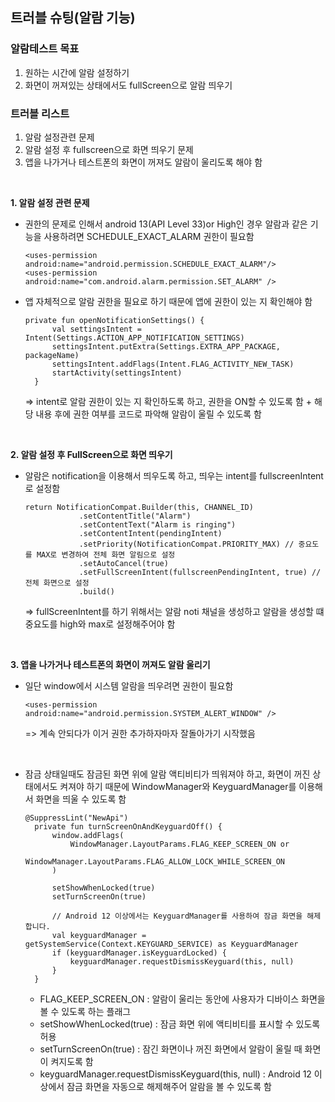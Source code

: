 ## 트러블 슈팅(알람 기능)

### 알람테스트 목표
1) 원하는 시간에 알람 설정하기
2) 화면이 꺼져있는 상태에서도 fullScreen으로 알람 띄우기

### 트러블 리스트
1) 알람 설정관련 문제
2) 알람 설정 후 fullscreen으로 화면 띄우기 문제
3) 앱을 나가거나 테스트폰의 화면이 꺼져도 알람이 울리도록 해야 함
</br>

**1. 알람 설정 관련 문제**
- 권한의 문제로 인해서 android 13(API Level 33)or High인 경우 알람과 같은 기능을 사용하려면 SCHEDULE_EXACT_ALARM 권한이 필요함

  ```
  <uses-permission android:name="android.permission.SCHEDULE_EXACT_ALARM"/>
  <uses-permission android:name="com.android.alarm.permission.SET_ALARM" />
  ```
- 앱 자체적으로 알람 권한을 필요로 하기 때문에 앱에 권한이 있는 지 확인해야 함
  ```
  private fun openNotificationSettings() {
        val settingsIntent = Intent(Settings.ACTION_APP_NOTIFICATION_SETTINGS)
        settingsIntent.putExtra(Settings.EXTRA_APP_PACKAGE, packageName)
        settingsIntent.addFlags(Intent.FLAG_ACTIVITY_NEW_TASK)
        startActivity(settingsIntent)
    }
  ```
  => intent로 알람 권한이 있는 지 확인하도록 하고, 권한을 ON할 수 있도록 함 + 해당 내용 후에 권한 여부를 코드로 파악해 알람이 울릴 수 있도록 함
</br>

**2. 알람 설정 후 FullScreen으로 화면 띄우기**
- 알람은 notification을 이용해서 띄우도록 하고, 띄우는 intent를 fullscreenIntent로 설정함 
  ```
  return NotificationCompat.Builder(this, CHANNEL_ID)
              .setContentTitle("Alarm")
              .setContentText("Alarm is ringing")
              .setContentIntent(pendingIntent)
              .setPriority(NotificationCompat.PRIORITY_MAX) // 중요도를 MAX로 변경하여 전체 화면 알림으로 설정
              .setAutoCancel(true)
              .setFullScreenIntent(fullscreenPendingIntent, true) // 전체 화면으로 설정
              .build()
  ```
  => fullScreenIntent를 하기 위해서는 알람 noti 채널을 생성하고 알람을 생성할 떄 중요도를 high와 max로 설정해주어야 함
</br>

**3. 앱을 나가거나 테스트폰의 화면이 꺼져도 알람 울리기**
- 일단 window에서 시스템 알람을 띄우려면 권한이 필요함
  ```
  <uses-permission android:name="android.permission.SYSTEM_ALERT_WINDOW" />
  ```
  => 계속 안되다가 이거 권한 추가하자마자 잘돌아가기 시작했음
</br>

- 잠금 상태일때도 잠금된 화면 위에 알람 액티비티가 띄워져야 하고, 화면이 꺼진 상태에서도 켜져야 하기 때문에 WindowManager와 KeyguardManager를 이용해서 화면을 띄울 수 있도록 함
  ```
  @SuppressLint("NewApi")
    private fun turnScreenOnAndKeyguardOff() {
        window.addFlags(
            WindowManager.LayoutParams.FLAG_KEEP_SCREEN_ON or
                    WindowManager.LayoutParams.FLAG_ALLOW_LOCK_WHILE_SCREEN_ON
        )

        setShowWhenLocked(true)
        setTurnScreenOn(true)

        // Android 12 이상에서는 KeyguardManager를 사용하여 잠금 화면을 해제합니다.
        val keyguardManager = getSystemService(Context.KEYGUARD_SERVICE) as KeyguardManager
        if (keyguardManager.isKeyguardLocked) {
            keyguardManager.requestDismissKeyguard(this, null)
        }
    }
  ```
  - FLAG_KEEP_SCREEN_ON : 알람이 울리는 동안에 사용자가 디바이스 화면을 볼 수 있도록 하는 플래그
  - setShowWhenLocked(true) : 잠금 화면 위에 액티비티를 표시할 수 있도록 허용
  - setTurnScreenOn(true) : 잠긴 화면이나 꺼진 화면에서 알람이 울릴 때 화면이 켜지도록 함
  - keyguardManager.requestDismissKeyguard(this, null) : Android 12 이상에서 잠금 화면을 자동으로 해제해주어 알람을 볼 수 있도록 함 
  
